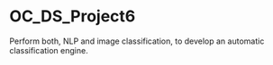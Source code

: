 # OC_DS_Project6
Perform both, NLP and image classification, to develop an automatic classification engine.
